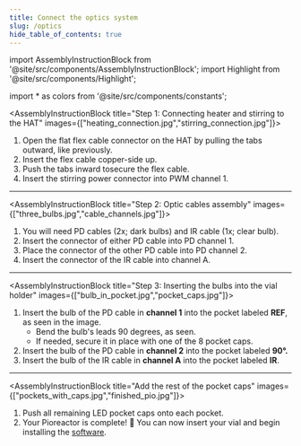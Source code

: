 ```yaml
---
title: Connect the optics system
slug: /optics
hide_table_of_contents: true
---
```


import AssemblyInstructionBlock from '@site/src/components/AssemblyInstructionBlock';
import Highlight from '@site/src/components/Highlight';

import * as colors from '@site/src/components/constants';

<AssemblyInstructionBlock title="Step 1: Connecting heater and stirring to the HAT" images={["heating_connection.jpg","stirring_connection.jpg"]}>

1.	Open the flat flex cable connector on the HAT by pulling the tabs outward, like previously. 
2.	Insert the flex cable copper-side up. 
3.	Push the tabs inward tosecure the flex cable. 
4.	Insert the stirring power connector into PWM channel 1. 

</AssemblyInstructionBlock>

-----

<AssemblyInstructionBlock title="Step 2: Optic cables assembly" images={["three_bulbs.jpg","cable_channels.jpg"]}>

1.	You will need PD cables (2x; dark bulbs) and IR cable (1x; clear bulb). 
2.	Insert the connector of either PD cable into PD channel 1. 
3.	Place the connector of the other PD cable into PD channel 2. 
4.	Insert the connector of the IR cable into channel A.

</AssemblyInstructionBlock>

-----

<AssemblyInstructionBlock title="Step 3: Inserting the bulbs into the vial holder" images={["bulb_in_pocket.jpg","pocket_caps.jpg"]}>

1.	Insert the bulb of the PD cable in **channel 1** into the <Highlight color={colors.red}>pocket labeled **REF**,</Highlight> as seen in the image. 
	*	Bend the bulb's leads 90 degrees, as seen.
	*	If needed, secure it in place with one of the <Highlight color={colors.blue}>8 pocket caps.</Highlight> 
2.	Insert the bulb of the PD cable in **channel 2** into the <Highlight color={colors.magenta}>pocket labeled **90°.**</Highlight>
3.	Insert the bulb of the IR cable in **channel A** into the pocket labeled **IR**.

</AssemblyInstructionBlock>

-----

<AssemblyInstructionBlock title="Add the rest of the pocket caps" images={["pockets_with_caps.jpg","finished_pio.jpg"]}>

1.	Push all remaining LED pocket caps onto each pocket.
2.	Your Pioreactor is complete! 🚀 You can now insert your vial and begin installing the [software](/user-guide/software-set-up).

</AssemblyInstructionBlock>

